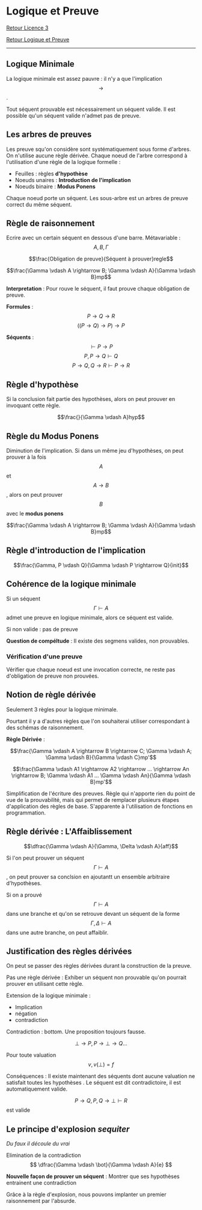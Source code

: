 # Logique et Preuve


[Retour Licence 3](https://mcheungsen.github.io/cours/ "Licence 3")

[Retour Logique et Preuve](index.md)

---

## Logique Minimale
La logique minimale est assez pauvre : il n'y a que l'implication $$\rightarrow$$.

Tout séquent prouvable est nécessairement un séquent valide. 
Il est possible qu'un séquent valide n'admet pas de preuve.

## Les arbres de preuves
Les preuve squ'on considère sont systématiquement sous forme d'arbres. On n'utilise aucune règle dérivée.
Chaque noeud de l'arbre correspond à l'utilisation d'une règle de la logique formelle :
- Feuilles : règles **d'hypothèse**
- Noeuds unaires : **Introduction de l'implication**
- Noeuds binaire : **Modus Ponens**

Chaque noeud porte un séquent. Les sous-arbre est un arbres de preuve correct du même séquent.

## Règle de raisonnement
Ecrire avec un certain séquent en dessous d'une barre. Métavariable : $$A, B, \Gamma$$

$$\frac{Obligation de preuve}{Séquent à prouver}regle$$

$$\frac{\Gamma \vdash A \rightarrow B; \Gamma \vdash A}{\Gamma \vdash B}mp$$

**Interpretation** : Pour rouve le séquent, il faut prouve chaque obligation de preuve.

**Formules** : $$P \rightarrow Q \rightarrow R$$
$$((P \rightarrow Q) \rightarrow P) \rightarrow P$$

**Séquents** : $$\vdash P \rightarrow P$$
$$P, P\rightarrow Q \vdash Q$$
$$P \rightarrow Q, Q \rightarrow R \vdash P \rightarrow R$$

## Règle d'hypothèse
Si la conclusion fait partie des hypothèses, alors on peut prouver en invoquant cette règle.

$$\frac{}{\Gamma \vdash A}hyp$$

## Règle du Modus Ponens
Diminution de l'implication. Si dans un même jeu d'hypothèses, on peut prouver à la fois $$A$$ et $$A \rightarrow B$$, alors on peut prouver $$B$$ avec le **modus ponens**

$$\frac{\Gamma \vdash A \rightarrow B; \Gamma \vdash A}{\Gamma \vdash B}mp$$

## Règle d'introduction de l'implication

$$\frac{\Gamma, P \vdash Q}{\Gamma \vdash P \rightarrow Q}{init}$$

## Cohérence de la logique minimale
Si un séquent $$\Gamma \vdash A$$ admet une preuve en logique minimale, alors ce séquent est valide.

Si non valide : pas de preuve

**Question de compéltude** : Il existe des segmens valides, non prouvables.

### Vérification d'une preuve
Vérifier que chaque noeud est une invocation correcte, ne reste pas d'obligation de preuve non prouvées.

## Notion de règle dérivée
Seulement 3 règles pour la logique minimale.

Pourtant il y a d'autres règles que l'on souhaiterai utiliser correspondant à des schémas de raisonnement.

**Règle Dérivée** :

$$\frac{\Gamma \vdash A \rightarrow B \rightarrow C; \Gamma \vdash A; \Gamma \vdash B}{\Gamma \vdash C}mp'$$

$$\frac{\Gamma \vdash A1 \rightarrow A2 \rightarrow ... \rightarrow An \rightarrow B; \Gamma \vdash A1 ... \Gamma \vdash An}{\Gamma \vdash B}mp'$$

Simplification de l'écriture des preuves. Règle qui n'apporte rien du point de vue de la prouvabilité, mais qui permet de remplacer plusieurs étapes d'application des règles de base. S'apparente à l'utilisation de fonctions en programmation.

## Règle dérivée : L'Affaiblissement
$$\dfrac{\Gamma \vdash A}{\Gamma, \Delta \vdash A}{aff}$$

Si l'on peut prouver un séquent $$\Gamma \vdash A$$, on peut prouver sa conclsion en ajoutantt un ensemble arbitraire d'hypothèses.

Si on a prouvé $$\Gamma \vdash A$$ dans une branche et qu'on se retrouve devant un séquent de la forme $$\Gamma, \Delta \vdash A$$ dans une autre branche, on peut affaiblir.

## Justification des règles dérivées
On peut se passer des règles dérivées durant la construction de la preuve.

Pas une règle dérivée : Exhiber un séquent non prouvable qu'on pourrait prouver en utilisant cette règle.

Extension de la logique minimale :
- Implication
- négation
- contradiction

Contradiction : bottom. Une proposition toujours fausse.

$$\bot \rightarrow P, P \rightarrow \bot \rightarrow Q ...$$

Pour toute valuation $$v, v(\bot) = f$$

Conséquences : Il existe maintenant des séquents dont aucune valuation ne satisfait toutes les hypothèses
. Le séquent est dit contradictoire, il est automatiquement valide.

$$P \rightarrow Q, P, Q \rightarrow \bot \vdash R $$ 
est valide

## Le principe d'explosion *sequiter*
*Du faux il découle du vrai*

Elimination de la contradiction
$$ \dfrac{\Gamma \vdash \bot}{\Gamma \vdash A}{e} $$

**Nouvelle façon de prouver un séquent** : Montrer que ses hypothèses entrainent une contradiction

Grâce à la règle d'explosion, nous pouvons implanter un premier raisonnement par l'absurde.



<script src="https://polyfill.io/v3/polyfill.min.js?features=es6"></script>
<script id="MathJax-script" async src="https://cdn.jsdelivr.net/npm/mathjax@3/es5/tex-mml-chtml.js"></script>